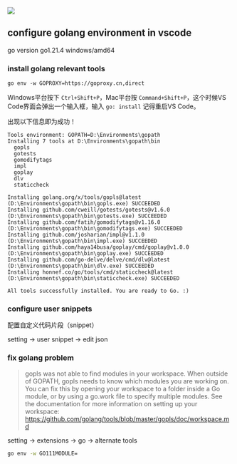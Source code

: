 ![](../assets/images/wallpaper.jpeg)

## configure golang environment in vscode

go version go1.21.4 windows/amd64

### install golang relevant tools

```
go env -w GOPROXY=https://goproxy.cn,direct
```

Windows平台按下 `Ctrl+Shift+P`，Mac平台按 `Command+Shift+P`，这个时候VS Code界面会弹出一个输入框，输入 `go: install` 记得重启VS Code。

出现以下信息即为成功！

```
Tools environment: GOPATH=D:\Environments\gopath
Installing 7 tools at D:\Environments\gopath\bin
  gopls
  gotests
  gomodifytags
  impl
  goplay
  dlv
  staticcheck

Installing golang.org/x/tools/gopls@latest (D:\Environments\gopath\bin\gopls.exe) SUCCEEDED
Installing github.com/cweill/gotests/gotests@v1.6.0 (D:\Environments\gopath\bin\gotests.exe) SUCCEEDED
Installing github.com/fatih/gomodifytags@v1.16.0 (D:\Environments\gopath\bin\gomodifytags.exe) SUCCEEDED
Installing github.com/josharian/impl@v1.1.0 (D:\Environments\gopath\bin\impl.exe) SUCCEEDED
Installing github.com/haya14busa/goplay/cmd/goplay@v1.0.0 (D:\Environments\gopath\bin\goplay.exe) SUCCEEDED
Installing github.com/go-delve/delve/cmd/dlv@latest (D:\Environments\gopath\bin\dlv.exe) SUCCEEDED
Installing honnef.co/go/tools/cmd/staticcheck@latest (D:\Environments\gopath\bin\staticcheck.exe) SUCCEEDED

All tools successfully installed. You are ready to Go. :)
```

### configure user snippets

配置自定义代码片段（snippet）

setting -> user snippet -> edit json

### fix golang problem

> gopls was not able to find modules in your workspace.
> When outside of GOPATH, gopls needs to know which modules you are working on.
> You can fix this by opening your workspace to a folder inside a Go module, or
> by using a go.work file to specify multiple modules.
> See the documentation for more information on setting up your workspace:
> https://github.com/golang/tools/blob/master/gopls/doc/workspace.md

setting -> extensions -> go -> alternate tools

```sh
go env -w GO111MODULE=
```
